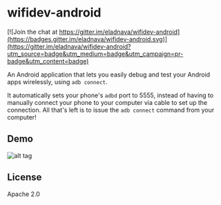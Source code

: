 # wifidev-android

[![Join the chat at https://gitter.im/eladnava/wifidev-android](https://badges.gitter.im/eladnava/wifidev-android.svg)](https://gitter.im/eladnava/wifidev-android?utm_source=badge&utm_medium=badge&utm_campaign=pr-badge&utm_content=badge)

An Android application that lets you easily debug and test your Android apps wirelessly, using `adb connect`. 

It automatically sets your phone's `adbd` port to 5555, instead of having to manually connect your phone to your computer via cable to set up the connection. All that's left is to issue the `adb connect` command from your computer!

## Demo

![alt tag](https://raw.github.com/eladnava/wifidev-android/master/assets/screenshot.png)

## License

Apache 2.0
